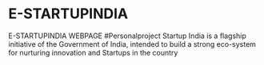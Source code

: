 # E-STARTUPINDIA
E-STARTUPINDIA WEBPAGE
#Personalproject
Startup India is a flagship initiative of the Government of India, intended to build a strong eco-system for nurturing innovation and Startups in the country
